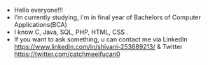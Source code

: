 - Hello everyone!!!
- I’m currently studying, i'm in final year of Bachelors of Computer Applications(BCA)
- I know C, Java, SQL, PHP, HTML, CSS .
- If you want to ask something, u can contact me via LinkedIn https://www.linkedin.com/in/shivani-253689213/ & Twitter https://twitter.com/catchmeeifucan0

<!---
administration903/administration903 is a ✨ special ✨ repository because its `README.md` (this file) appears on your GitHub profile.
You can click the Preview link to take a look at your changes.
--->
